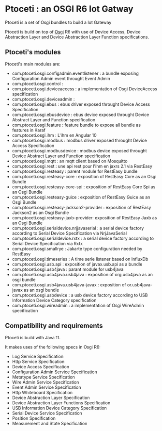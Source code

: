 Ptoceti : an OSGI R6 Iot Gatway
==================================================

Ptoceti is a set of Osgi bundles to build a Iot Gateway

Ptoceti is build on top of [Osgi](www.osgi.org) R6 with use of Device Access, Device Abstraction Layer and Device Abstraction Layer Function specifications.


## Ptoceti's modules

Ptoceti's main modules are:

- com.ptoceti.osgi.configadmin.eventlistener : a bundle exposing Configuration Admin event throught Event Admin
- com.ptoceti.osgi.control :
- com.ptoceti.osgi.deviceaccess : a implementation of Osgi DeviceAccess specification
- com.ptoceti.osgi.deviceadmin : 
- com.ptoceti.osgi.ebus : ebus driver exposed throught Device Access Specification
- com.ptoceti.osgi.ebusdevice : ebus device exposed throught Device Abstract Layer and Function specification
- com.ptoceti.osgi.feature : feature bundle to expose all bundle as features in Karaf
- com.ptoceti.osgi.ihm : L'ihm en Angular 10
- com.ptoceti.osgi.modbus : modbus driver exposed throught Device Access Specification
- com.ptoceti.osgi.modbusdevice : modbus device exposed throught Device Abstract Layer and Function specification
- com.ptoceti.osgi.mqtt : an mqtt client based on Mosquitto
- com.ptoceti.osgi.rest : une api rest pour l'ihm en jaxrs 2.1 via RestEasy
- com.ptoceti.osgi.resteasy : parent module for RestEasy bundle
- com.ptoceti.osgi.resteasy-core : exposition of RestEasy Core as an Osgi Bundle
- com.ptoceti.osgi.resteasy-core-spi : exposition of RestEasy Core Spi as an Osgi Bundle
- com.ptoceti.osgi.resteasy-guice : exposition of RestEasy Guice as an Osgi Bundle
- com.ptoceti.osgi.resteasy-jackson2-provider : exposition of RestEasy Jackson2 as an Osgi Bundle
- com.ptoceti.osgi.resteasy-jaxb-provider: exposition of RestEasy Jaxb as an Osgi Bundle
- com.ptoceti.osgi.serialdevice.nrjjavaserial : a serial device factory according to Serial Device Specification via NrjJavaSerial
- com.ptoceti.osgi.serialdevice.rxtx : a serial device factory according to Serial Device Specification via Rxtx
- com.ptoceti.osgi.smallrye : Jakarte type configuration needed by RestEasy
- com.ptoceti.osgi.timeseries : A time serie listener based on InfluxDb
- com.ptoceti.osgi.usb.api : exposition of javax.usb.api as a bundle
- com.ptoceti.osgi.usb4java : parant module for usb4java
- com.ptoceti.osgi.usb4java.usb4java : exposition of org.usb4java as an osgi bundle
- com.ptoceti.osgi.usb4java.usb4java-javax : exposition of or.usb4java-javax as an osgi bundle
- com.ptoceti.osgi.usbdevice : a usb device factory according to USB Information Device Category specification   
- com.ptoceti.osgi.wireadmin : a implementation of Osgi WireAdmin specification



## Compatibility and requirements

Ptoceti is build with Java 11.

It makes uses of the following specs in Osgi R6:
- Log Service Specification
- Http Service Specification
- Device Access Specification
- Configuration Admin Service Specification
- Metatype Service Specification
- Wire Admin Service Specification
- Event Admin Service Specification
- Http Whiteboard Specification
- Device Abstraction Layer Specification
- Device Abstraction Layer Functions Specification
- USB Information Device Category Specification
- Serial Device Service Specification
- Position Specification
- Measurement and State Specification








